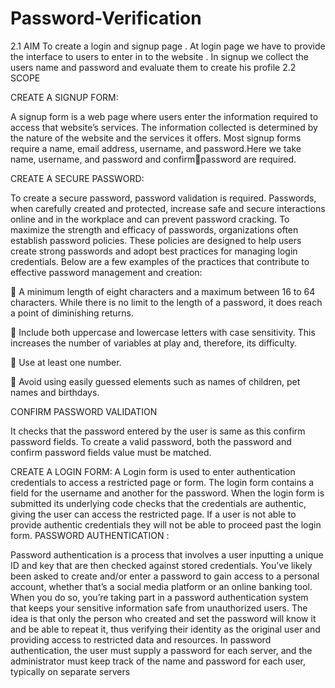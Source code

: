# Password-Verification

2.1 AIM 
To create a login and signup page . At login page we have to provide the interface to 
users to enter in to the website . In signup we collect the users name and password 
and evaluate them to create his profile
2.2 SCOPE 

CREATE A SIGNUP FORM:

A signup form is a web page where users enter the information required to access 
that website’s services. The information collected is determined by the nature of the 
website and the services it offers. Most signup forms require a name, email address, 
username, and password.Here we take name, username, and password and confirmpassword are required.

CREATE A SECURE PASSWORD:

To create a secure password, password validation is required. Passwords, when 
carefully created and protected, increase safe and secure interactions online and in 
the workplace and can prevent password cracking. To maximize the strength and 
efficacy of passwords, organizations often establish password policies. These
policies are designed to help users create strong passwords and adopt best practices 
for managing login credentials. Below are a few examples of the practices that 
contribute to effective password management and creation:

 A minimum length of eight characters and a maximum between 16 to 64 
characters. While there is no limit to the length of a password, it does 
reach a point of diminishing returns.

 Include both uppercase and lowercase letters with case sensitivity. This 
increases the number of variables at play and, therefore, its difficulty.

 Use at least one number.

 Avoid using easily guessed elements such as names of children, pet 
names and birthdays.

CONFIRM PASSWORD VALIDATION

It checks that the password entered by the user is same as this confirm password 
fields. To create a valid password, both the password and confirm password fields 
value must be matched.

CREATE A LOGIN FORM:
A Login form is used to enter authentication credentials to access a restricted page 
or form. The login form contains a field for the username and another for 
the password. When the login form is submitted its underlying code checks that the 
credentials are authentic, giving the user can access the restricted page. If a user is 
not able to provide authentic credentials they will not be able to proceed past the 
login form.
PASSWORD AUTHENTICATION :

Password authentication is a process that involves a user inputting a unique ID and 
key that are then checked against stored credentials.
You’ve likely been asked to create and/or enter a password to gain access to a 
personal account, whether that’s a social media platform or an online banking 
tool. When you do so, you’re taking part in a password authentication system that 
keeps your sensitive information safe from unauthorized users.
The idea is that only the person who created and set the password will know it and 
be able to repeat it, thus verifying their identity as the original user and providing 
access to restricted data and resources.
In password authentication, the user must supply a password for each server, and 
the administrator must keep track of the name and password for each user, typically 
on separate servers
